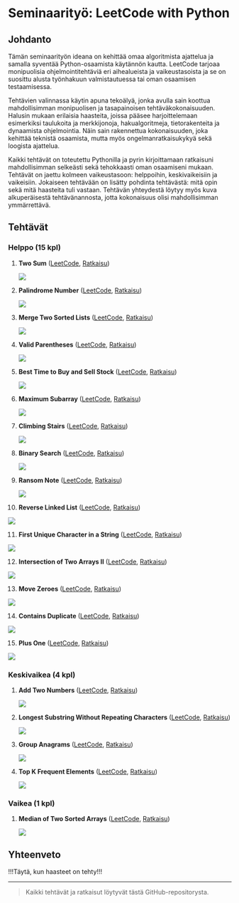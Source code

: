 # Seminaarityö: LeetCode with Python

## Johdanto

Tämän seminaarityön ideana on kehittää omaa algoritmista ajattelua ja samalla syventää Python-osaamista käytännön kautta. LeetCode tarjoaa monipuolisia ohjelmointitehtäviä eri aihealueista ja vaikeustasoista ja se on suosittu alusta työnhakuun valmistautuessa tai oman osaamisen testaamisessa.

Tehtävien valinnassa käytin apuna tekoälyä, jonka avulla sain koottua mahdollisimman monipuolisen ja tasapainoisen tehtäväkokonaisuuden. Halusin mukaan erilaisia haasteita, joissa pääsee harjoittelemaan esimerkiksi taulukoita ja merkkijonoja, hakualgoritmeja, tietorakenteita ja dynaamista ohjelmointia. Näin sain rakennettua kokonaisuuden, joka kehittää teknistä osaamista, mutta myös ongelmanratkaisukykyä sekä loogista ajattelua.

Kaikki tehtävät on toteutettu Pythonilla ja pyrin kirjoittamaan ratkaisuni mahdollisimman selkeästi sekä tehokkaasti oman osaamiseni mukaan. Tehtävät on jaettu kolmeen vaikeustasoon: helppoihin, keskivaikeisiin ja vaikeisiin. Jokaiseen tehtävään on lisätty pohdinta tehtävästä: mitä opin sekä mitä haasteita tuli vastaan. Tehtävän yhteydestä löytyy myös kuva alkuperäisestä tehtävänannosta, jotta kokonaisuus olisi mahdollisimman ymmärrettävä.

## Tehtävät

### Helppo (15 kpl)

1. **Two Sum** ([LeetCode](https://leetcode.com/problems/two-sum/), [Ratkaisu](./easy/two_sum.py))
   
   ![](./images/two_sum.png)

2. **Palindrome Number** ([LeetCode](https://leetcode.com/problems/palindrome-number/), [Ratkaisu](./easy/palindrome_number.py))
   
   ![](./images/palindrome_number.png)

3. **Merge Two Sorted Lists** ([LeetCode](https://leetcode.com/problems/merge-two-sorted-lists/), [Ratkaisu](./easy/merge_two_sorted_lists.py))
   
   ![](./images/merge_two_sorted_lists.png)

4. **Valid Parentheses** ([LeetCode](https://leetcode.com/problems/valid-parentheses/), [Ratkaisu](./easy/valid_parentheses.py))
   
   ![](./images/valid_parentheses.png)

5. **Best Time to Buy and Sell Stock** ([LeetCode](https://leetcode.com/problems/best-time-to-buy-and-sell-stock/), [Ratkaisu](./easy/best_time_to_buy_and_sell_stock.py))
   
   ![](./images/best_time_to_buy_and_sell_stock.png)

6. **Maximum Subarray** ([LeetCode](https://leetcode.com/problems/maximum-subarray/), [Ratkaisu](./easy/maximum_subarray.py))
   
   ![](./images/maximum_subarray.png)

7. **Climbing Stairs** ([LeetCode](https://leetcode.com/problems/climbing-stairs/), [Ratkaisu](./easy/climbing_stairs.py))
   
   ![](./images/climbing_stairs.png)

8. **Binary Search** ([LeetCode](https://leetcode.com/problems/binary-search/), [Ratkaisu](./easy/binary_search.py))
   
   ![](./images/binary_search.png)

9. **Ransom Note** ([LeetCode](https://leetcode.com/problems/ransom-note/), [Ratkaisu](./easy/ransom_note.py))
   
   ![](./images/ransom_note.png)

10. **Reverse Linked List** ([LeetCode](https://leetcode.com/problems/reverse-linked-list/), [Ratkaisu](./easy/reverse_linked_list.py))
   
   ![](./images/reverse_linked_list.png)

11. **First Unique Character in a String** ([LeetCode](https://leetcode.com/problems/first-unique-character-in-a-string/), [Ratkaisu](./easy/first_unique_character_in_a_string.py))
   
   ![](./images/first_unique_character_in_a_string.png)

12. **Intersection of Two Arrays II** ([LeetCode](https://leetcode.com/problems/intersection-of-two-arrays-ii/), [Ratkaisu](./easy/intersection_of_two_arrays2.py))
   
   ![](./images/intersection_of_two_arrays2.png)

13. **Move Zeroes** ([LeetCode](https://leetcode.com/problems/move-zeroes/), [Ratkaisu](./easy/move_zeroes.py))
   
   ![](./images/move_zeroes.png)

14. **Contains Duplicate** ([LeetCode](https://leetcode.com/problems/contains-duplicate/), [Ratkaisu](./easy/contains_duplicate.py))
   
   ![](./images/contains_duplicate.png)

15. **Plus One** ([LeetCode](https://leetcode.com/problems/plus-one/), [Ratkaisu](./easy/plus_one.py))
   
   ![](./images/plus_one.png)

### Keskivaikea (4 kpl)

1. **Add Two Numbers** ([LeetCode](https://leetcode.com/problems/add-two-numbers/), [Ratkaisu](./medium/add_two_numbers.py))
   
   ![](./images/add_two_numbers.png)

2. **Longest Substring Without Repeating Characters** ([LeetCode](https://leetcode.com/problems/longest-substring-without-repeating-characters/), [Ratkaisu](./medium/longest_substring_without_repeating_characters.py))
   
   ![](./images/longest_substring_without_repeating_characters.png)

3. **Group Anagrams** ([LeetCode](https://leetcode.com/problems/group-anagrams/), [Ratkaisu](./medium/group_anagrams.py))
   
   ![](./images/group_anagrams.png)

4. **Top K Frequent Elements** ([LeetCode](https://leetcode.com/problems/top-k-frequent-elements/), [Ratkaisu](./medium/top_k_frequent-elements.py))
   
   ![](./images/top_k_frequent-elements.png)

### Vaikea (1 kpl)

1. **Median of Two Sorted Arrays** ([LeetCode](https://leetcode.com/problems/median-of-two-sorted-arrays/), [Ratkaisu](./hard/median_of_two_sorted_arrays.py))
   
   ![](./images/median_of_two_sorted_arrays.png)

## Yhteenveto

!!!Täytä, kun haasteet on tehty!!!

---

> Kaikki tehtävät ja ratkaisut löytyvät tästä GitHub-repositorysta.

